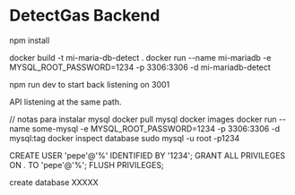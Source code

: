 # DetectGas Backend

npm install

docker build -t mi-maria-db-detect .
docker run --name mi-mariadb -e MYSQL_ROOT_PASSWORD=1234 -p 3306:3306 -d mi-mariadb-detect

npm run dev to start back listening on 3001

API listening at the same path.

// notas para instalar mysql
docker pull mysql
docker images
docker run --name some-mysql -e MYSQL_ROOT_PASSWORD=1234  -p 3306:3306  -d mysql:tag 
docker inspect database
sudo mysql -u root -p1234

CREATE USER 'pepe'@'%' IDENTIFIED BY '1234';
  GRANT ALL PRIVILEGES ON *.* TO 'pepe'@'%';
  FLUSH PRIVILEGES;

create database XXXXX